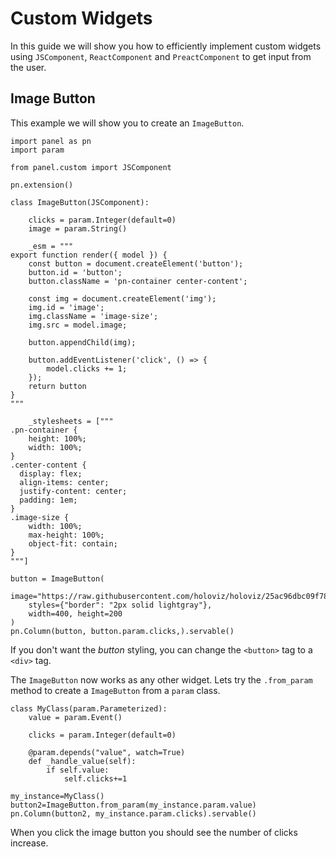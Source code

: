 # Custom Widgets

In this guide we will show you how to efficiently implement custom widgets using `JSComponent`, `ReactComponent` and `PreactComponent` to get input from the user.

## Image Button

This example we will show you to create an `ImageButton`.

```{pyodide}
import panel as pn
import param

from panel.custom import JSComponent

pn.extension()

class ImageButton(JSComponent):

    clicks = param.Integer(default=0)
    image = param.String()

    _esm = """
export function render({ model }) {
    const button = document.createElement('button');
    button.id = 'button';
    button.className = 'pn-container center-content';

    const img = document.createElement('img');
    img.id = 'image';
    img.className = 'image-size';
    img.src = model.image;

    button.appendChild(img);

    button.addEventListener('click', () => {
        model.clicks += 1;
    });
    return button
}
"""

    _stylesheets = ["""
.pn-container {
    height: 100%;
    width: 100%;
}
.center-content {
  display: flex;
  align-items: center;
  justify-content: center;
  padding: 1em;
}
.image-size {
    width: 100%;
    max-height: 100%;
    object-fit: contain;
}
"""]

button = ImageButton(
    image="https://raw.githubusercontent.com/holoviz/holoviz/25ac96dbc09f789612eb8e03a5deb36c5cd74393/examples/assets/panel.png",
    styles={"border": "2px solid lightgray"},
    width=400, height=200
)
pn.Column(button, button.param.clicks,).servable()
```

If you don't want the *button* styling, you can change the `<button>` tag to a `<div>` tag.

The `ImageButton` now works as any other widget. Lets try the `.from_param` method to create a `ImageButton` from a `param` class.

```{pyodide}
class MyClass(param.Parameterized):
    value = param.Event()

    clicks = param.Integer(default=0)

    @param.depends("value", watch=True)
    def _handle_value(self):
        if self.value:
            self.clicks+=1

my_instance=MyClass()
button2=ImageButton.from_param(my_instance.param.value)
pn.Column(button2, my_instance.param.clicks).servable()
```

When you click the image button you should see the number of clicks increase.

